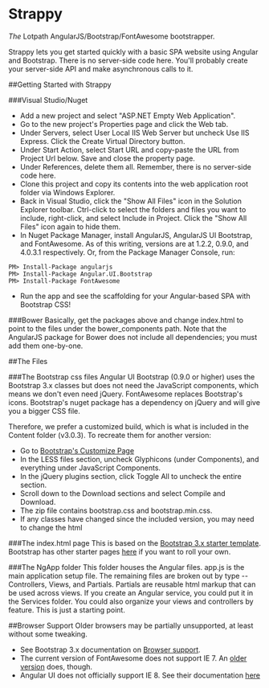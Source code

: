 Strappy
=======

*The* Lotpath AngularJS/Bootstrap/FontAwesome bootstrapper.

Strappy lets you get started quickly with a basic SPA website using Angular and Bootstrap.  There is no server-side code here.  You'll probably create your server-side API and make asynchronous calls to it.

##Getting Started with Strappy

###Visual Studio/Nuget
* Add a new project and select "ASP.NET Empty Web Application".
* Go to the new project's Properties page and click the Web tab.
* Under Servers, select User Local IIS Web Server but uncheck Use IIS Express.  Click the Create Virtual Directory button.
* Under Start Action, select Start URL and copy-paste the URL from Project Url below.  Save and close the property page.
* Under References, delete them all.  Remember, there is no server-side code here.
* Clone this project and copy its contents into the web application root folder via Windows Explorer.
* Back in Visual Studio, click the "Show All Files" icon in the Solution Explorer toolbar.  Ctrl-click to select the folders and files you want to include, right-click, and select Include in Project.  Click the "Show All Files" icon again to hide them.
* In Nuget Package Manager, install AngularJS, AngularJS UI Bootstrap, and FontAwesome.  As of this writing, versions are at 1.2.2, 0.9.0, and 4.0.3.1 respectively. Or, from the Package Manager Console, run:
```
PM> Install-Package angularjs
PM> Install-Package Angular.UI.Bootstrap
PM> Install-Package FontAwesome
```
* Run the app and see the scaffolding for your Angular-based SPA with Bootstrap CSS!

###Bower
Basically, get the packages above and change index.html to point to the files under the bower_components path.  Note that the AngularJS package for Bower does not include all dependencies; you must add them one-by-one.

##The Files

###The Bootstrap css files
Angular UI Bootstrap (0.9.0 or higher) uses the Bootstrap 3.x classes but does not need the JavaScript components, which means we don't even need jQuery.  FontAwesome replaces Bootstrap's icons.  Bootstrap's nuget package has a dependency on jQuery and will give you a bigger CSS file.

Therefore, we prefer a customized build, which is what is included in the Content folder (v3.0.3).  To recreate them for another version:

* Go to [Bootstrap's Customize Page](http://getbootstrap.com/customize/)
* In the LESS files section, uncheck Glyphicons (under Components), and everything under JavaScript Components.
* In the jQuery plugins section, click Toggle All to uncheck the entire section.
* Scroll down to the Download sections and select Compile and Download.
* The zip file contains bootstrap.css and bootstrap.min.css.
* If any classes have changed since the included version, you may need to change the html

###The index.html page
This is based on the [Bootstrap 3.x starter template](http://getbootstrap.com/examples/starter-template/).  Bootstrap has other starter pages [here](http://getbootstrap.com/getting-started/#examples) if you want to roll your own.

###The NgApp folder
This folder houses the Angular files.  app.js is the main application setup file.  The remaining files are broken out by type -- Controllers, Views, and Partials.  Partials are reusable html markup that can be used across views.  If you create an Angular service, you could put it in the Services folder.  You could also organize your views and controllers by feature.  This is just a starting point.

##Browser Support
Older browsers may be partially unsupported, at least without some tweaking.
* See Bootstrap 3.x documentation on [Browser support](http://getbootstrap.com/getting-started/#browsers).
* The current version of FontAwesome does not support IE 7.  An [older version](http://fontawesome.io/3.2.1/get-started) does, though.
* Angular UI does not officially support IE 8.  See their documentation [here](https://github.com/angular-ui/bootstrap#supported-browsers)